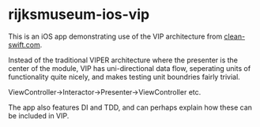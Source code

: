 # rijksmuseum-ios-vip

This is an iOS app demonstrating use of the VIP architecture from [clean-swift.com](http://clean-swift.com).

Instead of the traditional VIPER architecture where the presenter is the center of the module, VIP has uni-directional data flow, seperating units of functionality quite nicely, and makes testing unit boundries fairly trivial.

ViewController->Interactor->Presenter->ViewController etc.

The app also features DI and TDD, and can perhaps explain how these can be included in VIP.
